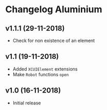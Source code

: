 # Changelog Aluminium

## v1.1.1 (29-11-2018)
- Check for non existence of an element

## v1.1 (19-11-2018)
- Added `XCUIElement` extensions
- Make `Robot` functions `open`

## v1.0 (16-11-2018)
- Initial release